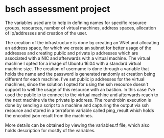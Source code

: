 # bsch assessment project

The variables used are to help in defining names for specific resource groups, resources, number of virtual machines, address spaces, allocation of ip/addresses and creation of the user.


The creation of the infrastructure is done by creating an VNet and allocating an address space, for which we create an subnet for better usage of the addresses and creating public and private ip addresses which are associated with a NIC and afterwards with a virtual machine.
The virtual machine I opted for a image of Ubuntu 16.04 with a standard virtual machine size. The creation of username is done through a variable that holds the name and the password is generated randomly at creation being different for each machine.
I've set public ip addresses for the virtual machines, since the solution I opted for using the ssh resource doesn't support to well the usage of this resource with an bastion. In this case I've used the public ip to connect to the virtual machine and afterwards reach to the next machine via the private ip address.
The roundrobin execution is done by sending a script to a machine and capturing the output via ssh resource and stored in a terraform variable called ping_result which holds the encoded json result from the machines.


More details can be obtained by viewing the variables.tf file, which also holds description for mostly of the variables.
